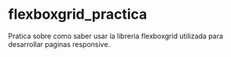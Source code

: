 # flexboxgrid_practica
Pratica sobre como saber usar la libreria flexboxgrid utilizada para desarrollar paginas responsive.
